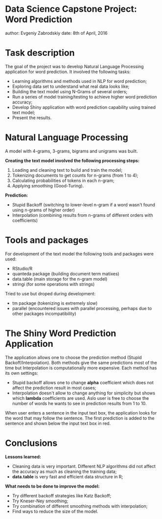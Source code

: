 Data Science Capstone Project: Word Prediction
========================================================
author: Evgeniy Zabrodskiy 
date: 8th of April, 2016 

Task description
========================================================
The goal of the project was to develop Natural Language Processing application for word prediction.
It involved the following tasks:
- Learning algorithms and methods used in NLP for word prediction;
- Exploring data set to understand what real data looks like;
- Building the text model using N-Grams of several orders;
- Run a series of model training/testing to achieve higher word prediction accuracy;
- Develop Shiny application with word prediction capability using trained text model;
- Present the results.

Natural Language Processing
========================================================
A model with 4-grams, 3-grams, bigrams and unigrams was built.  

**Creating the text model involved the following processing steps:**  

1. Loading and cleaning text to build and train the model;  
2. Tokenizing documents to get counts for n-grams (from 1 to 4);  
3. Calculating probabilities of tokens in each n-gram;  
4. Applying smoothing (Good-Turing).

**Prediction:**  
- Stupid Backoff (switching to lower-level n-gram if a word wasn't found using n-grams of higher order)
- Interpolation (combining results from n-grams of different orders with coefficients)


Tools and packages
========================================================
For development of the text model the following tools and packages were used:
- RStudio/R
- quanteda package (building document term matixes)
- data.table (main storage for the n-gram model)
- stringi (for some operations with strings)

Tried to use but droped during development:
- tm package (tokenizing is extremely slow)
- parallel (encountered issues with parallel processing, perhaps due to other packages incompatibility)  

The Shiny Word Prediction Application
========================================================
The application allows one to choose the prediction method (Stupid Backoff/Interpolation). Both methods give the same predictions most of the time but Interpolation is computationally more expensive. 
Each method has its own settings:  
- Stupid backoff allows one to change **alpha** coefficient which does not affect the prediction result in most cases;
- Interpolation doesn't allow to change anything for simplicity but shows which **lambda** coefficients are used.
Aslo user is free to choose the number of words he wants to see in prediction results from 1 to 10.  

When user enters a sentence in the input text box, the application looks for the word that may follow the sentence. The first prediction is added to the sentence and shown below the input text box in red.  

Conclusions
========================================================
**Lessons learned:**
- Cleaning data is very important. Different NLP algorithms did not affect the accuracy as much as cleaning the training data;  
- **data.table** is very fast and efficient data structure in R;

**What needs to be done to improve the model:**
- Try different backoff strategies like Katz Backoff;  
- Try Kneser-Ney smoothing;
- Try combination of different smoothing methods with interpolation;
- Find ways to reduce the size of the model.
